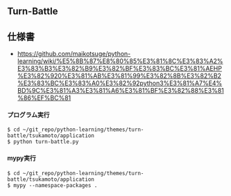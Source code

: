 ## Turn-Battle

## 仕様書

- https://github.com/maikotsuge/python-learning/wiki/%E5%8B%87%E8%80%85%E3%81%8C%E3%83%A2%E3%83%B3%E3%82%B9%E3%82%BF%E3%83%BC%E3%81%AEHP%E3%82%920%E3%81%AB%E3%81%99%E3%82%8B%E3%82%B2%E3%83%BC%E3%83%A0%E3%82%92python3%E3%81%A7%E4%BD%9C%E3%81%A3%E3%81%A6%E3%81%BF%E3%82%88%E3%81%86%EF%BC%81

#### プログラム実行

    $ cd ~/git_repo/python-learning/themes/turn-battle/tsukamoto/application
    $ python turn-battle.py

#### mypy実行

    $ cd ~/git_repo/python-learning/themes/turn-battle/tsukamoto/application
    $ mypy --namespace-packages .
